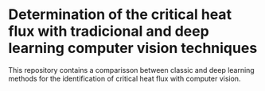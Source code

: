 # Determination of the critical heat flux with tradicional and deep learning computer vision techniques
This repository contains a comparisson between classic and deep learning methods for the identification of critical heat flux with computer vision.
